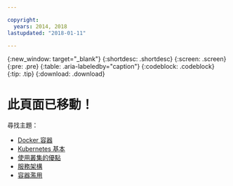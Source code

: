 ```yaml
---

copyright:
  years: 2014, 2018
lastupdated: "2018-01-11"

---
```


{:new_window: target="_blank"}
{:shortdesc: .shortdesc}
{:screen: .screen}
{:pre: .pre}
{:table: .aria-labeledby="caption"}
{:codeblock: .codeblock}
{:tip: .tip}
{:download: .download}


# 此頁面已移動！

尋找主題：
 - [Docker 容器](cs_tech.html#docker_containers)
 - [Kubernetes 基本](cs_tech.html#kubernetes_basics)
 - [使用叢集的優點](cs_why.html#benefits)
 - [服務架構](cs_tech.html#architecture)
 - [容器濫用](cs_why.html#terms)
